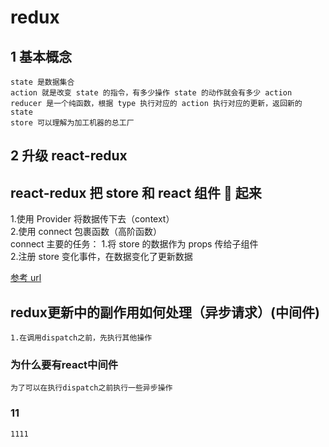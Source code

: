 # redux

## 1 基本概念

    state 是数据集合
    action 就是改变 state 的指令，有多少操作 state 的动作就会有多少 action
    reducer 是一个纯函数，根据 type 执行对应的 action 执行对应的更新，返回新的 state
    store 可以理解为加工机器的总工厂

## 2 升级 react-redux

## react-redux 把 store 和 react 组件 🔗 起来

1.使用 Provider 将数据传下去（context）  
2.使用 connect 包裹函数（高阶函数）  
connect 主要的任务：
    1.将 store 的数据作为 props 传给子组件  
    2.注册 store 变化事件，在数据变化了更新数据  

[参考 url](https://juejin.cn/post/6844903815594901512)

## redux更新中的副作用如何处理（异步请求）(中间件)

    1.在调用dispatch之前，先执行其他操作

### 为什么要有react中间件

    为了可以在执行dispatch之前执行一些异步操作

### 11

    1111

